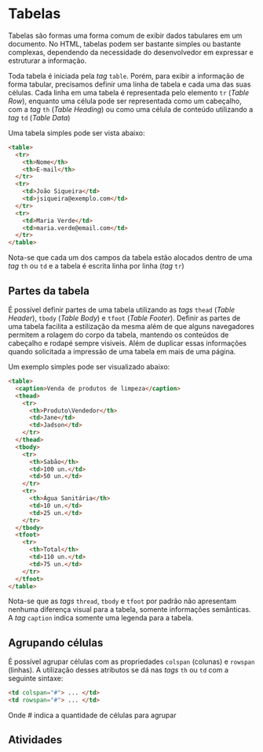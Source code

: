 # Tabelas #

Tabelas são formas uma forma comum de exibir dados tabulares em um documento.
No HTML, tabelas podem ser bastante simples ou bastante complexas, dependendo
da necessidade do desenvolvedor em expressar e estruturar a informação.

Toda tabela é iniciada pela _tag_ `table`. Porém, para exibir a informação
de forma tabular, precisamos definir uma linha de tabela e cada uma das suas
células. Cada linha em uma tabela é representada pelo elemento `tr`
(_Table Row_), enquanto uma célula pode ser representada como um cabeçalho,
com a _tag_ `th` (_Table Heading_) ou como uma célula de conteúdo utilizando a
_tag_ `td` (_Table Data_)

Uma tabela simples pode ser vista abaixo:

```html
<table>
  <tr>
    <th>Nome</th>
    <th>E-mail</th>
  </tr>
  <tr>
    <td>João Siqueira</td>
    <td>jsiqueira@exemplo.com</td>
  </tr>
  <tr>
    <td>Maria Verde</td>
    <td>maria.verde@email.com</td>
  </tr>
</table>
```

Nota-se que cada um dos campos da tabela estão alocados dentro de uma
_tag_ `th` ou `td` e a tabela é escrita linha por linha (_tag_ `tr`)

## Partes da tabela ##

É possível definir partes de uma tabela utilizando as _tags_ `thead`
(_Table Header_), `tbody` (_Table Body_) e `tfoot` (_Table Footer_).
Definir as partes de uma tabela facilita a estilização da mesma além de que
alguns navegadores permitem a rolagem do corpo da tabela, mantendo os conteúdos
de cabeçalho e rodapé sempre visiveis. Além de duplicar essas informações quando
solicitada a impressão de uma tabela em mais de uma página.

Um exemplo simples pode ser visualizado abaixo:
```html
<table>
  <caption>Venda de produtos de limpeza</caption>
  <thead>
    <tr>
      <th>Produto\Vendedor</th>
      <td>Jane</td>
      <td>Jadson</td>
    </tr>
  </thead>
  <tbody>
    <tr>
      <th>Sabão</th>
      <td>100 un.</td>
      <td>50 un.</td>
    </tr>
    <tr>
      <th>Água Sanitária</th>
      <td>10 un.</td>
      <td>25 un.</td>
    </tr>
  </tbody>
  <tfoot>
    <tr>
      <th>Total</th>
      <td>110 un.</td>
      <td>75 un.</td>
    </tr>
  </tfoot>
</table>
```
Nota-se que as _tags_ `thread`, `tbody` e `tfoot` por padrão não apresentam
nenhuma diferença visual para a tabela, somente informações semânticas.
A _tag_ `caption` indica somente uma legenda para a tabela.

## Agrupando células ##

É possível agrupar células com as propriedades `colspan` (colunas) e `rowspan`
(linhas). A utilização desses atributos se dá nas _tags_ `th` ou `td` com a
seguinte sintaxe:
```html
<td colspan="#"> ... </td>
<td rowspan="#"> ... </td>
```

Onde # indica a quantidade de células para agrupar

## Atividades ##
